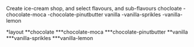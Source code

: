 Create ice-cream shop, and select flavours, and sub-flavours 
chocloate
-chocolate-moca
-chocolate-pinutbutter
vanilla
-vanilla-sprikles
-vanilla-lemon

*layout
**chocolate
***chocolate-moca
***chocolate-pinutbutter
**vanilla
***vanilla-sprikles
***vanilla-lemon